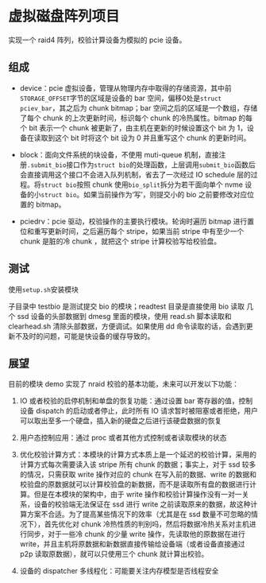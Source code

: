# 虚拟磁盘阵列项目

实现一个 raid4 阵列，校验计算设备为模拟的 pcie 设备。

## 组成

* device：pcie 虚拟设备，管理从物理内存中取得的存储资源，其中前`STORAGE_OFFSET`字节的区域是设备的 bar 空间，偏移0处是`struct pciev_bar`，其之后为 chunk bitmap；bar 空间之后的区域是一个数组，存储了每个 chunk 的上次更新时间，标识每个 chunk 的冷热属性。bitmap 的每个 bit 表示一个 chunk 被更新了，由主机在更新的时候设置这个 bit 为 1，设备在读取到这个 bit 时将这个 bit 设为 0 并且重写这个 chunk 的更新时间。

* block：面向文件系统的块设备，不使用 muti-queue 机制，直接注册`.submit_bio`接口作为`struct bio`的处理函数，上层调用`submit_bio`函数后会直接调用这个接口不会进入队列机制，省去了一次经过 IO schedule 层的过程。将`struct bio`按照 chunk 使用`bio_split`拆分为若干面向单个 nvme 设备的小`struct bio`。如果当前操作为‘写’，则提交小的 bio 之前要修改对应位置的 bitmap。

* pciedrv：pcie 驱动，校验操作的主要执行模块。轮询时遍历 bitmap 进行置位和重写更新时间，之后遍历每个 stripe，如果当前 stripe 中有至少一个 chunk 是脏的冷 chunk ，就把这个 stripe 计算校验写给校验盘。

## 测试

使用`setup.sh`安装模块

子目录中 testbio 是测试提交 bio 的模块；readtest 目录是直接使用 bio 读取 几个 ssd 设备的头部数据到 dmesg 里面的模块，使用 read.sh 脚本读取和 clearhead.sh 清除头部数据，方便调试。如果使用 dd 命令读取的话，会遇到更新不及时的问题，可能是快设备的缓存导致的。

## 展望

目前的模块 demo 实现了 nraid 校验的基本功能，未来可以开发以下功能：

1. IO 或者校验的启停机制和单盘的恢复功能：通过设置 bar 寄存器的值，控制设备 dispatch 的启动或者停止，此时所有 IO 请求暂时被阻塞或者拒绝，用户可以取出至多一个硬盘，插入新的硬盘之后进行该硬盘数据的恢复

2. 用户态控制应用：通过 proc 或者其他方式控制或者读取模块的状态

3. 优化校验计算方式：本模块的计算方式本质上是一个延迟的校验计算，采用的计算方式每次需要读入该 stripe 所有 chunk 的数据；事实上，对于 ssd 较多的情况，只需获取 write 操作对应的 chunk 在写入前的数据、write 的数据和校验盘的原数据就可以计算校验盘的新数据，而不是读取所有盘的数据进行计算。但是在本模块的架构中，由于 write 操作和校验计算操作没有一对一关系，设备的校验端无法保证在 ssd 进行 write 之前读取原来的数据，故这种计算方案不合适。为了提高某些情况下的效率（尤其是在 ssd 数量不可忽略的情况下），首先优化对 chunk 冷热性质的判别吗，然后将数据冷热关系对主机进行同步，对于一些冷 chunk 的少量 write 操作，先读取他的原数据在进行write，并且主机将原数据和新数据直接传输给设备端（或者设备直接通过 p2p 读取原数据），就可以只使用三个 chunk 就计算出校验。

4. 设备的 dispatcher 多线程化：可能要关注内存模型是否线程安全